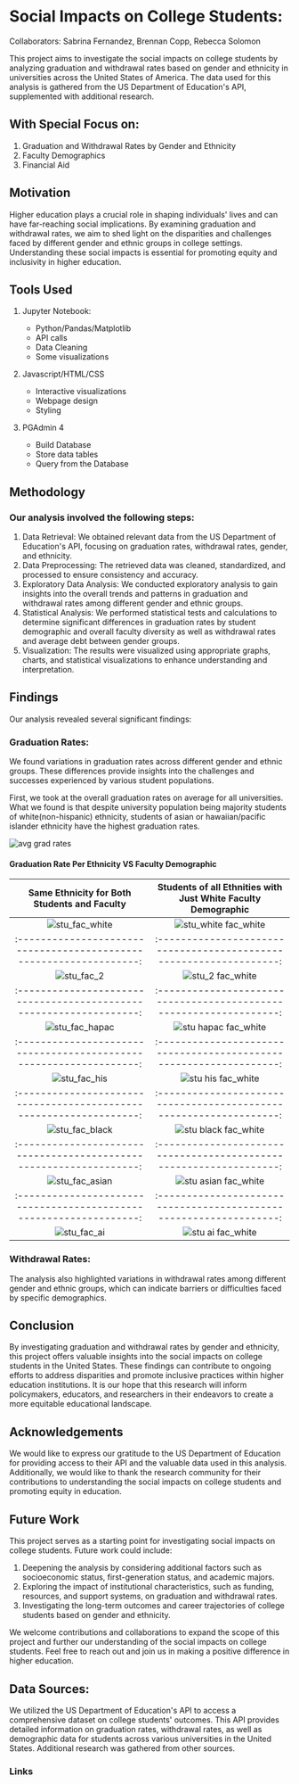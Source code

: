 # Social Impacts on College Students: 

Collaborators: Sabrina Fernandez, Brennan Copp, Rebecca Solomon

  This project aims to investigate the social impacts on college students by analyzing graduation and withdrawal rates based on gender and ethnicity in universities across the United States of America. The data used for this analysis is gathered from the US Department of Education's API, supplemented with additional research.

## With Special Focus on:
1. Graduation and Withdrawal Rates by Gender and Ethnicity
2. Faculty Demographics
3. Financial Aid

## Motivation
Higher education plays a crucial role in shaping individuals' lives and can have far-reaching social implications. By examining graduation and withdrawal rates, we aim to shed light on the disparities and challenges faced by different gender and ethnic groups in college settings. Understanding these social impacts is essential for promoting equity and inclusivity in higher education.

## Tools Used
1. Jupyter Notebook:
    - Python/Pandas/Matplotlib
    - API calls
    - Data Cleaning
    - Some visualizations

2. Javascript/HTML/CSS
    - Interactive visualizations
    - Webpage design
    - Styling

3. PGAdmin 4
    - Build Database
    - Store data tables
    - Query from the Database

## Methodology
### Our analysis involved the following steps:

1. Data Retrieval: We obtained relevant data from the US Department of Education's API, focusing on graduation rates, withdrawal rates, gender, and ethnicity.
2. Data Preprocessing: The retrieved data was cleaned, standardized, and processed to ensure consistency and accuracy.
3. Exploratory Data Analysis: We conducted exploratory analysis to gain insights into the overall trends and patterns in graduation and withdrawal rates among different gender and ethnic groups.
4. Statistical Analysis: We performed statistical tests and calculations to determine significant differences in graduation rates by student demographic and overall faculty diversity as well as withdrawal rates and average debt between gender groups.
5. Visualization: The results were visualized using appropriate graphs, charts, and statistical visualizations to enhance understanding and interpretation.

## Findings
Our analysis revealed several significant findings:

### Graduation Rates:
We found variations in graduation rates across different gender and ethnic groups. These differences provide insights into the challenges and successes experienced by various student populations.

First, we took at the overall graduation rates on average for all universities. What we found is that despite university population being majority students of white(non-hispanic) ethnicity, students of asian or hawaiian/pacific islander ethnicity have the highest graduation rates.

![avg grad rates](https://github.com/beccasolomon22/Student-Social-Analysis/blob/main/images/avg_compl_rate.png) 


#### Graduation Rate Per Ethnicity VS Faculty Demographic
Same Ethnicity for Both Students and Faculty          |   Students of all Ethnities with Just White Faculty Demographic
:-----------------------------------------------------------------:|:-----------------------------------------------------------------:
![stu_fac_white](https://github.com/beccasolomon22/Student-Social-Analysis/blob/main/images/stud_fac_white.png) | ![stu_white fac_white](https://github.com/beccasolomon22/Student-Social-Analysis/blob/main/images/stud_white_fac_white.png)
:-----------------------------------------------------------------:|:-----------------------------------------------------------------:
![stu_fac_2](https://github.com/beccasolomon22/Student-Social-Analysis/blob/main/images/stud_fac_2.png)  | ![stu_2 fac_white](https://github.com/beccasolomon22/Student-Social-Analysis/blob/main/images/stud_2_fac_white.png)
:-----------------------------------------------------------------:|:-----------------------------------------------------------------:
![stu_fac_hapac](https://github.com/beccasolomon22/Student-Social-Analysis/blob/main/images/stud_fac_hp.png) | ![stu hapac fac_white](https://github.com/beccasolomon22/Student-Social-Analysis/blob/main/images/stud_hapac_fac_white.png)
:-----------------------------------------------------------------:|:-----------------------------------------------------------------:
![stu_fac_his](https://github.com/beccasolomon22/Student-Social-Analysis/blob/main/images/stud_fac_his.png)  | ![stu his fac_white](https://github.com/beccasolomon22/Student-Social-Analysis/blob/main/images/stud_his_fac_white.png)
:-----------------------------------------------------------------:|:-----------------------------------------------------------------:
![stu_fac_black](https://github.com/beccasolomon22/Student-Social-Analysis/blob/main/images/stud_fac_black.png) |  ![stu black fac_white](https://github.com/beccasolomon22/Student-Social-Analysis/blob/main/images/stud_black_fac_white.png)
:-----------------------------------------------------------------:|:-----------------------------------------------------------------:
![stu_fac_asian](https://github.com/beccasolomon22/Student-Social-Analysis/blob/main/images/stud_fac_asian.png) |  ![stu asian fac_white](https://github.com/beccasolomon22/Student-Social-Analysis/blob/main/images/stud_asian_fac_white.png)
:-----------------------------------------------------------------:|:-----------------------------------------------------------------:
![stu_fac_ai](https://github.com/beccasolomon22/Student-Social-Analysis/blob/main/images/stud_fac_ai.png) |  ![stu ai fac_white](https://github.com/beccasolomon22/Student-Social-Analysis/blob/main/images/stud_ai_fac_white.png)

### Withdrawal Rates: 
The analysis also highlighted variations in withdrawal rates among different gender and ethnic groups, which can indicate barriers or difficulties faced by specific demographics.


## Conclusion
By investigating graduation and withdrawal rates by gender and ethnicity, this project offers valuable insights into the social impacts on college students in the United States. These findings can contribute to ongoing efforts to address disparities and promote inclusive practices within higher education institutions. It is our hope that this research will inform policymakers, educators, and researchers in their endeavors to create a more equitable educational landscape.

## Acknowledgements
We would like to express our gratitude to the US Department of Education for providing access to their API and the valuable data used in this analysis. Additionally, we would like to thank the research community for their contributions to understanding the social impacts on college students and promoting equity in education.

## Future Work
This project serves as a starting point for investigating social impacts on college students. Future work could include:

1. Deepening the analysis by considering additional factors such as socioeconomic status, first-generation status, and academic majors.
2. Exploring the impact of institutional characteristics, such as funding, resources, and support systems, on graduation and withdrawal rates.
3. Investigating the long-term outcomes and career trajectories of college students based on gender and ethnicity.

We welcome contributions and collaborations to expand the scope of this project and further our understanding of the social impacts on college students. Feel free to reach out and join us in making a positive difference in higher education.

## Data Sources:
We utilized the US Department of Education's API to access a comprehensive dataset on college students' outcomes. This API provides detailed information on graduation rates, withdrawal rates, as well as demographic data for students across various universities in the United States. Additional research was gathered from other sources.

### Links
[]()
